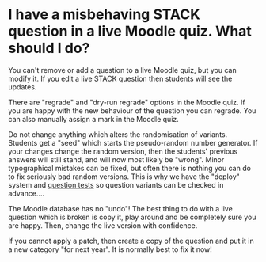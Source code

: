 
# I have a misbehaving STACK question in a live Moodle quiz.  What should I do?

You can't remove or add a question to a live Moodle quiz, but you can modify it.  If you edit a live STACK question then students will see the updates.

There are "regrade" and "dry-run regrade" options in the Moodle quiz.  If you are happy with the new behaviour of the question you can regrade. You can also manually assign a mark in the Moodle quiz. 

Do not change anything which alters the randomisation of variants.  Students get a "seed" which starts the pseudo-random number generator.  If your changes change the random version, then the students' previous answers will still stand, and will now most likely be "wrong".  Minor typographical mistakes can be fixed, but often there is nothing you can do to fix seriously bad random versions.  This is why we have the "deploy" system and [question tests](Authoring/Testing.md) so question variants can be checked in advance....

The Moodle database has no "undo"!  The best thing to do with a live question which is broken is copy it, play around and be completely sure you are happy.  Then, change the live version with confidence.

If you cannot apply a patch, then create a copy of the question and put it in a new category "for next year".  It is normally best to fix it now!
